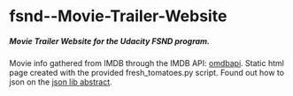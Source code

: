 # fsnd--Movie-Trailer-Website
##### Movie Trailer Website for the Udacity FSND program.
Movie info gathered from IMDB through the IMDB API: [omdbapi](https://www.omdbapi.com). Static html page created with the provided fresh_tomatoes.py script.
Found out how to json on the [json lib abstract](https://docs.python.org/2/library/json.html).
